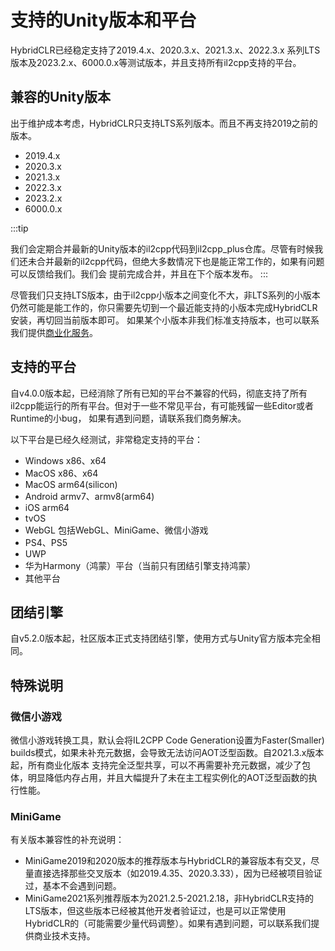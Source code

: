 
# 支持的Unity版本和平台

HybridCLR已经稳定支持了2019.4.x、2020.3.x、2021.3.x、2022.3.x 系列LTS版本及2023.2.x、6000.0.x等测试版本，并且支持所有il2cpp支持的平台。

## 兼容的Unity版本

出于维护成本考虑，HybridCLR只支持LTS系列版本。而且不再支持2019之前的版本。

- 2019.4.x
- 2020.3.x
- 2021.3.x
- 2022.3.x
- 2023.2.x
- 6000.0.x

:::tip

我们会定期合并最新的Unity版本的il2cpp代码到il2cpp_plus仓库。尽管有时候我们还未合并最新的il2cpp代码，但绝大多数情况下也是能正常工作的，如果有问题可以反馈给我们。我们会
提前完成合并，并且在下个版本发布。
:::

尽管我们只支持LTS版本，由于il2cpp小版本之间变化不大，非LTS系列的小版本仍然可能是能工作的，你只需要先切到一个最近能支持的小版本完成HybridCLR安装，再切回当前版本即可。
如果某个小版本非我们标准支持版本，也可以联系我们提供[商业化服务](../business/intro.md)。


## 支持的平台

自v4.0.0版本起，已经消除了所有已知的平台不兼容的代码，彻底支持了所有il2cpp能运行的所有平台。但对于一些不常见平台，有可能残留一些Editor或者Runtime的小bug，
如果有遇到问题，请联系我们商务解决。

以下平台是已经久经测试，非常稳定支持的平台：

- Windows x86、x64
- MacOS x86、x64
- MacOS arm64(silicon)
- Android armv7、armv8(arm64)
- iOS arm64
- tvOS
- WebGL 包括WebGL、MiniGame、微信小游戏
- PS4、PS5
- UWP
- 华为Harmony（鸿蒙）平台（当前只有团结引擎支持鸿蒙）
- 其他平台

## 团结引擎

自v5.2.0版本起，社区版本正式支持团结引擎，使用方式与Unity官方版本完全相同。

## 特殊说明

### 微信小游戏

微信小游戏转换工具，默认会将IL2CPP Code Generation设置为Faster(Smaller) builds模式，如果未补充元数据，会导致无法访问AOT泛型函数。自2021.3.x版本起，所有商业化版本
支持完全泛型共享，可以不再需要补充元数据，减少了包体，明显降低内存占用，并且大幅提升了未在主工程实例化的AOT泛型函数的执行性能。

### MiniGame

有关版本兼容性的补充说明：

- MiniGame2019和2020版本的推荐版本与HybridCLR的兼容版本有交叉，尽量直接选择那些交叉版本（如2019.4.35、2020.3.33），因为已经被项目验证过，基本不会遇到问题。
- MiniGame2021系列推荐版本为2021.2.5-2021.2.18，非HybridCLR支持的LTS版本，但这些版本已经被其他开发者验证过，也是可以正常使用HybridCLR的（可能需要少量代码调整）。如果有遇到问题，可以联系我们提供商业技术支持。



